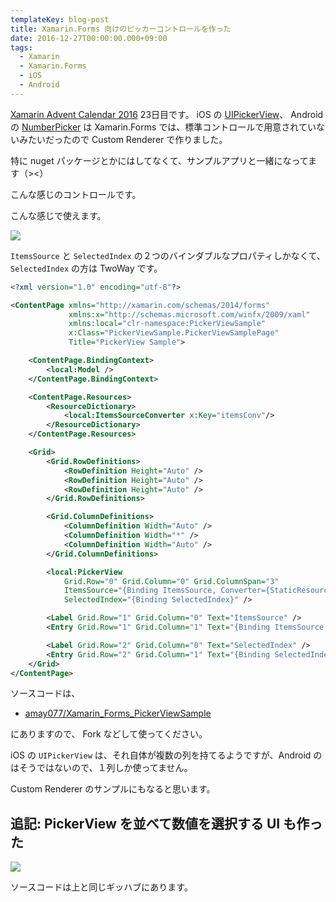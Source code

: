 ```yaml
---
templateKey: blog-post
title: Xamarin.Forms 向けのピッカーコントロールを作った
date: 2016-12-27T00:00:00.000+09:00
tags:
  - Xamarin
  - Xamarin.Forms
  - iOS
  - Android
---
```

[Xamarin Advent Calendar 2016](http://qiita.com/advent-calendar/2016/xamarin) 23日目です。
iOS の [UIPickerView](http://swift-salaryman.com/uipickerview.php)、 Android の [NumberPicker](https://akira-watson.com/android/numberpicker.html) は Xamarin.Forms では、標準コントロールで用意されていないみたいだったので Custom Renderer で作りました。
<!--more-->

特に nuget パッケージとかにはしてなくて、サンプルアプリと一緒になってます（><）

こんな感じのコントロールです。

こんな感じで使えます。

![](/img/posts/pickerview_for_Xamarin_forms_screenshot01.gif)

``ItemsSource`` と ``SelectedIndex`` の２つのバインダブルなプロパティしかなくて、``SelectedIndex`` の方は TwoWay です。

```xml
<?xml version="1.0" encoding="utf-8"?>

<ContentPage xmlns="http://xamarin.com/schemas/2014/forms"
             xmlns:x="http://schemas.microsoft.com/winfx/2009/xaml"
             xmlns:local="clr-namespace:PickerViewSample"
             x:Class="PickerViewSample.PickerViewSamplePage"
			 Title="PickerView Sample">

    <ContentPage.BindingContext>
        <local:Model />
    </ContentPage.BindingContext>

    <ContentPage.Resources>
        <ResourceDictionary>
            <local:ItemsSourceConverter x:Key="itemsConv"/>
        </ResourceDictionary>
    </ContentPage.Resources>

    <Grid>
        <Grid.RowDefinitions>
            <RowDefinition Height="Auto" />
            <RowDefinition Height="Auto" />
            <RowDefinition Height="Auto" />
        </Grid.RowDefinitions>

        <Grid.ColumnDefinitions>
            <ColumnDefinition Width="Auto" />
            <ColumnDefinition Width="*" />
            <ColumnDefinition Width="Auto" />
        </Grid.ColumnDefinitions>

        <local:PickerView
            Grid.Row="0" Grid.Column="0" Grid.ColumnSpan="3"
            ItemsSource="{Binding ItemsSource, Converter={StaticResource itemsConv}}"
            SelectedIndex="{Binding SelectedIndex}" />

        <Label Grid.Row="1" Grid.Column="0" Text="ItemsSource" />
        <Entry Grid.Row="1" Grid.Column="1" Text="{Binding ItemsSource, Mode=TwoWay}" />

        <Label Grid.Row="2" Grid.Column="0" Text="SelectedIndex" />
        <Entry Grid.Row="2" Grid.Column="1" Text="{Binding SelectedIndex, Mode=TwoWay}" />
    </Grid>
</ContentPage>
```

ソースコードは、

* [amay077/Xamarin_Forms_PickerViewSample](https://github.com/amay077/Xamarin_Forms_PickerViewSample)

にありますので、 Fork などして使ってください。

iOS の ``UIPickerView`` は、それ自体が複数の列を持てるようですが、Android のはそうではないので、１列しか使ってません。

Custom Renderer のサンプルにもなると思います。

## 追記: PickerView を並べて数値を選択する UI も作った

![](/img/posts/pickerview_for_Xamarin_forms_screenshot02.gif)

ソースコードは上と同じギッハブにあります。
